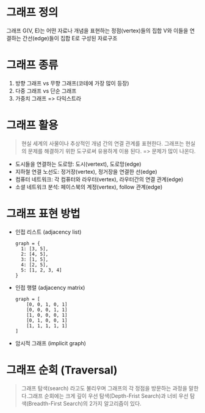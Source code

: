 # 그래프 정의

그래프 G(V, E)는 어떤 자료나 개념을 표현하는 정점(vertex)들의 집합 V와 이들을 연결하는 간선(edge)들이 집합 E로 구성된 자료구조

# 그래프 종류

1. 방향 그래프 vs 무향 그래프(코테에 가장 많이 등장)
2. 다중 그래프 vs 단순 그래프
3. 가중치 그래프 => 다익스트라

# 그래프 활용

> 현실 세계의 사물이나 추상적인 개념 간의 연결 관계를 표현한다.
> 그래프는 현실의 문제를 해결하기 위한 도구로써 유용하게 이용 된다. => 문제가 많이 나온다.

- 도시들을 연결하는 도로망: 도시(vertext), 도로망(edge)
- 지하철 연결 노선도: 정거장(vertex), 정거장을 연결한 선(edge)
- 컴퓨터 네트워크: 각 컴퓨터와 라우터(vertex), 라우터간의 연결 관계(edge)
- 소셜 네트워크 분석: 페이스북의 계정(vertex), follow 관계(edge)

# 그래프 표현 방법

- 인접 리스트 (adjacency list)
  ```
  graph = {
    1: [3, 5],
    2: [4, 5],
    3: [1, 5],
    4: [2, 5],
    5: [1, 2, 3, 4]
  }
  ```
- 인접 행렬 (adjacency matrix)
  ```
  graph = [
      [0, 0, 1, 0, 1]
      [0, 0, 0, 1, 1]
      [1, 0, 0, 0, 1]
      [0, 1, 0, 0, 1]
      [1, 1, 1, 1, 1]
  ]
  ```
- 암시적 그래프 (implicit graph)

# 그래프 순회 (Traversal)

> 그래프 탐색(search) 라고도 불리우며 그래프의 각 정점을 방문하는 과정을 말한다.그래프 순회에는 크게 깊이 우선 탐색(Depth-Frist Search)과 너비 우선 탐색(Breadth-First Search)의 2가지 알고리즘이 있다.

